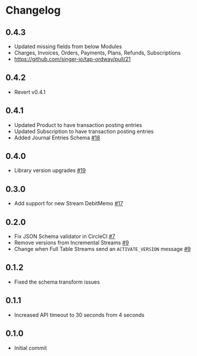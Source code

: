 # Changelog

## 0.4.3
  * Updated missing fields from below Modules 
  * Charges, Invoices, Orders, Payments, Plans, Refunds, Subscriptions
  * https://github.com/singer-io/tap-ordway/pull/21

## 0.4.2
  * Revert v0.4.1

## 0.4.1
  * Updated Product to have transaction posting entries
  * Updated Subscription to have transaction posting entries
  * Added Journal Entries Schema [#18](https://github.com/singer-io/tap-ordway/pull/18)

## 0.4.0
  * Library version upgrades [#19](https://github.com/singer-io/tap-ordway/pull/19)

## 0.3.0
  * Add support for new Stream DebitMemo [#17](https://github.com/singer-io/tap-ordway/pull/17)

## 0.2.0
  * Fix JSON Schema validator in CircleCI [#7](https://github.com/singer-io/tap-ordway/pull/7)
  * Remove versions from Incremental Streams [#9](https://github.com/singer-io/tap-ordway/pull/9)
  * Change when Full Table Streams send an `ACTIVATE_VERSION` message [#9](https://github.com/singer-io/tap-ordway/pull/9)

## 0.1.2
  * Fixed the schema transform issues

## 0.1.1
  * Increased API timeout to 30 seconds from 4 seconds

## 0.1.0
  * Initial commit
